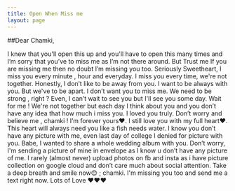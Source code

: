 ```yaml
---
title: Open When Miss me
layout: page
---
```


##Dear Chamki,

I knew that you'll open this up and you'll have to open this many times
and I’m sorry that you’ve to miss me as I’m not there around. But Trust me If you are missing me then no doubt I’m missing you too. Seriously
Sweetheart, I miss you every minute , hour and everyday. I miss you 
every time, we're not together. Honestly, I don’t like to be away from you. I want to be always with you. But we've to be apart.
I don’t want you to miss me. We need to be strong , right ? Even, I can’t 
wait to see you but I'll see you some day. Wait for me !
We're not together but each day I think about you and you don’t have 
any idea that how much i miss you. I loved you truly. Don’t worry and 
believe me , chamki ! I’m forever yours❤. I still love you with my full heart❤. This heart will always need you like a fish needs water.
I know you don’t have any picture with me, even last day of college I 
denied for picture with you. Babe, I wanted to share a whole wedding 
album with you. Don’t worry, I'm sending a picture of mine in envelope 
as I know u don’t have any picture of me. I rarely (almost never)
upload photos on fb and insta as i have picture collection on google 
cloud and don’t care much about social attention.
Take a deep breath and smile now😊 ; chamki. I'm missing you too and
send me a text right now. 
Lots of Love
❤❤❤